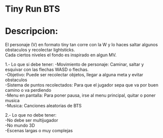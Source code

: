 # Tiny Run BTS  
# Descripcion:

El personaje (V) en formato tiny tan corre con la W y lo haces saltar algunos obstaculos y recolectar lightsticks. <br>
Cada ciertos niveles el fondo es inspirado en algun MV.

1.- Lo que si debe tener:
-Movimiento de personaje: Caminar, saltar y esquivar con las flechas WASD o flechas. <br>
-Objetivo: Puede ser recolectar objetos, llegar a alguna meta y evitar obstaculos <br>
-Sistema de puntos recolectados: Para que el jugador sepa que va por buen camino o va perdiendo <br>
-Menu en pantalla: Para poner pausa, irse al menu principal, quitar o poner musica<br>
-Musica: Canciones aleatorias de BTS <br>

2.- Lo que no debe tener:<br>
-No debe ser multijugador<br>
-No mundo 3D<br>
-Escenas largas o muy complejas <br>